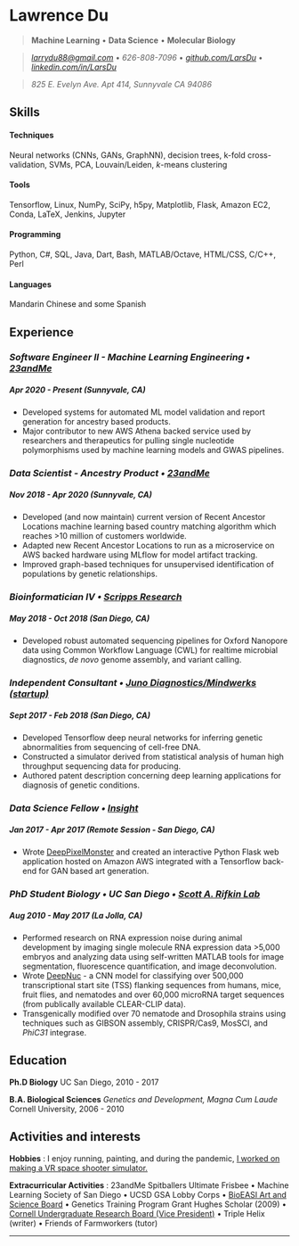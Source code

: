 Lawrence Du
=========================

> **Machine Learning** • **Data Science** • **Molecular Biology**

> *[larrydu88@gmail.com](mailto:larrydu88@gmail.com)* • *626-808-7096* • *[github.com/LarsDu](http://github.com/LarsDu)* • *[linkedin.com/in/LarsDu](http://linkedin.com/in/LarsDu)*

>  *825 E. Evelyn Ave. Apt 414, Sunnyvale CA 94086*


Skills
--------------------
#### Techniques
Neural networks (CNNs, GANs, GraphNN), decision trees, k-fold cross-validation, SVMs, PCA, Louvain/Leiden, *k*-means clustering

#### Tools
Tensorflow, Linux, NumPy, SciPy, h5py, Matplotlib, Flask, Amazon EC2, Conda, LaTeX, Jenkins, Jupyter

#### Programming
Python, C\#, SQL, Java, Dart, Bash, MATLAB/Octave, HTML/CSS, C/C++, Perl

#### Languages
Mandarin Chinese and some Spanish


Experience
--------------------

### *Software Engineer II - Machine Learning Engineering • [23andMe](https://www.linkedin.com/company/23andme/mycompany/)*
##### Apr 2020 - Present (Sunnyvale, CA)

 * Developed systems for automated ML model validation and report generation for ancestry based products.
 * Major contributor to new AWS Athena backed service used by researchers and therapeutics for pulling single nucleotide polymorphisms used by machine learning models and GWAS pipelines.
       
### *Data Scientist - Ancestry Product • [23andMe](https://www.linkedin.com/company/23andme/mycompany/)*
##### Nov 2018 - Apr 2020 (Sunnyvale, CA)

 * Developed (and now maintain) current version of Recent Ancestor Locations machine learning based country matching algorithm which reaches >10 million of customers worldwide.
 * Adapted new Recent Ancestor Locations to run as a microservice on AWS backed hardware using MLflow for model artifact tracking.
 * Improved graph-based techniques for unsupervised identification of populations by genetic relationships.

### *Bioinformatician IV • [Scripps Research](https://www.scripps.edu/science-and-medicine/cores-and-services/bioinformatics-core/index.html)*
##### May 2018 - Oct 2018 (San Diego, CA)

 * Developed robust automated sequencing pipelines for Oxford Nanopore data using Common Workflow Language (CWL) for realtime microbial diagnostics, *de novo* genome assembly, and variant calling.

### *Independent Consultant • [Juno Diagnostics/Mindwerks (startup)](https://www.linkedin.com/company/juno-diagnostics/)*
##### Sept 2017 - Feb 2018 (San Diego, CA)

 * Developed Tensorflow deep neural networks for inferring genetic abnormalities from sequencing of cell-free DNA.
 * Constructed a simulator derived from statistical analysis of human high throughput sequencing data for producing. 
 * Authored patent description concerning deep learning applications for diagnosis of genetic conditions.

### *Data Science Fellow • [Insight](https://insightfellows.com/data-science)*
##### Jan 2017 - Apr 2017 (Remote Session - San Diego, CA)

 * Wrote [DeepPixelMonster](https://github.com/LarsDu/DeepPixelMonster) and created an interactive Python Flask web application hosted on Amazon AWS integrated with a Tensorflow back-end for GAN based art generation.


### *PhD Student Biology • UC San Diego • [Scott A. Rifkin Lab](http://labs.biology.ucsd.edu/rifkin/)*
##### Aug 2010 - May 2017 (La Jolla, CA)

 * Performed research on RNA expression noise during animal development by imaging single molecule RNA expression data >5,000 embryos and analyzing data using self-written MATLAB tools for image segmentation, fluorescence quantification, and image deconvolution.
 * Wrote [DeepNuc](https://github.com/LarsDu/DeepNuc) - a CNN model for classifying over 500,000 transcriptional start site (TSS) flanking sequences from humans, mice, fruit flies, and nematodes and over 60,000 microRNA target sequences (from publically available CLEAR-CLIP data).
 * Transgenically modified over 70 nematode and Drosophila strains using techniques such as GIBSON assembly, CRISPR/Cas9, MosSCI, and *PhiC31* integrase.    


Education
---------

**Ph.D Biology**
UC San Diego, 2010 - 2017  


**B.A. Biological Sciences** *Genetics and Development, Magna Cum Laude*
Cornell University, 2006 - 2010  



Activities and interests
------------------------
 
**Hobbies**
:   I enjoy running, painting, and during the pandemic, [I worked on making a VR space shooter simulator.](https://www.youtube.com/watch?v=doYKLAeZUbM&t=37s)



**Extracurricular Activities**
:   23andMe Spitballers Ultimate Frisbee • Machine Learning Society of San Diego • UCSD GSA Lobby Corps • [BioEASI Art and Science Board](https://bioeasi.ucsd.edu/) • Genetics Training Program Grant Hughes Scholar (2009) •  [Cornell Undergraduate Research Board (Vice President)](https://www.cornellcurb.com/) • Triple Helix (writer) • Friends of Farmworkers (tutor)

----

